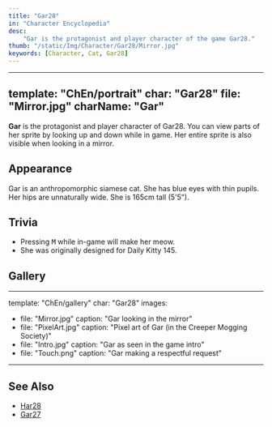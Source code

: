 ```yaml
---
title: "Gar28"
in: "Character Encyclopedia"
desc:
    "Gar is the protagonist and player character of the game Gar28."
thumb: "/static/Img/Character/Gar28/Mirror.jpg"
keywords: [Character, Cat, Gar28]
---
```


---
template: "ChEn/portrait"
char: "Gar28"
file: "Mirror.jpg"
charName: "Gar"
---

**Gar** is the protagonist and player character of Gar28. You can view parts of
her sprite by looking up and down while in game. Her entire sprite is also
visible when looking in a mirror.

## Appearance

Gar is an anthropomorphic siamese cat. She has blue eyes with thin pupils. Her
hips are unnaturally wide. She is 165cm tall (5'5").

## Trivia

* Pressing <kbd>M</kbd> while in-game will make her meow.
* She was originally designed for Daily Kitty 145.

## Gallery

---
template: "ChEn/gallery"
char: "Gar28"
images:
  - file: "Mirror.jpg"
    caption: "Gar looking in the mirror"
  - file: "PixelArt.jpg"
    caption: "Pixel art of Gar (in the Creeper Mogging Society)"
  - file: "Intro.jpg"
    caption: "Gar as seen in the game intro"
  - file: "Touch.png"
    caption: "Gar making a respectful request"
---

## See Also

* [Har28]
* [Gar27]

[Har28]: /character/Har28
[Gar27]: /character/Gar27
